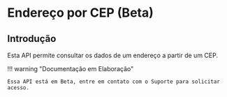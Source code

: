 # Endereço por CEP (Beta)

## Introdução

Esta API permite consultar os dados de um endereço a partir de um CEP.

!!! warning "Documentação em Elaboração"

    Essa API está em Beta, entre em contato com o Suporte para solicitar acesso.
